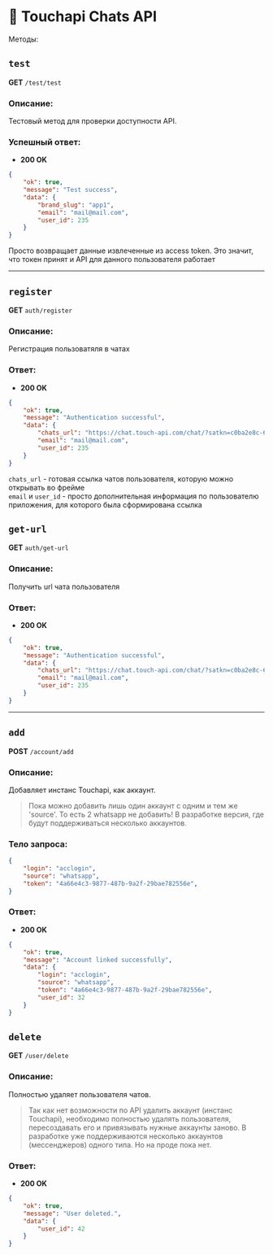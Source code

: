 # 📘 Touchapi Chats API


Методы:

## `test`

**GET** `/test/test`

### Описание:
Тестовый метод для проверки доступности API.


### Успешный ответ:
- **200 OK**
```json
{
	"ok": true,
	"message": "Test success",
	"data": {
		"brand_slug": "app1",
		"email": "mail@mail.com",
		"user_id": 235
	}
}
```
Просто возвращает данные извлеченные из access token. Это значит, что токен принят и API для данного пользователя работает

---

## `register`

**GET** `auth/register`

### Описание:
Регистрация пользоватяля в чатах

### Ответ:
- **200 OK**
```json
{
	"ok": true,
	"message": "Authentication successful",
	"data": {
		"chats_url": "https://chat.touch-api.com/chat/?satkn=c0ba2e8c-6dbd-4052-b08f-991ccfc74e24",
		"email": "mail@mail.com",
		"user_id": 235
	}
}
```
`chats_url` - готовая ссылка чатов пользователя, которую можно открывать во фрейме\
`email` и `user_id` - просто дополнительная информация по пользователю приложения, для которого была сформирована ссылка


## `get-url`

**GET** `auth/get-url`

### Описание:
Получить url чата пользователя

### Ответ:
- **200 OK**
```json
{
	"ok": true,
	"message": "Authentication successful",
	"data": {
		"chats_url": "https://chat.touch-api.com/chat/?satkn=c0ba2e8c-6dbd-4052-b08f-991ccfc74e24",
		"email": "mail@mail.com",
		"user_id": 235
	}
}
```

---

## `add`

**POST** `/account/add`

### Описание:
Добавляет инстанс Touchapi, как аккаунт.
> Пока можно добавить лишь один аккаунт с одним и тем же 'source'. То есть 2 whatsapp не добавить! В разработке версия, где будут поддерживаться несколько аккаунтов.

### Тело запроса:
```json
{
	"login": "acclogin",
	"source": "whatsapp",
	"token": "4a66e4c3-9877-487b-9a2f-29bae782556e",
}
```

### Ответ:
- **200 OK**
```json
{
	"ok": true,
	"message": "Account linked successfully",
	"data": {
		"login": "acclogin",
		"source": "whatsapp",
		"token": "4a66e4c3-9877-487b-9a2f-29bae782556e",
		"user_id": 32
	}
}
```

## `delete`

**GET** `/user/delete`

### Описание:
Полностью удаляет пользователя чатов.
> Так как нет возможности по API удалить аккаунт (инстанс Touchapi), необходимо полностью удалять пользователя, пересоздавать его и привязывать нужные аккаунты заново. В разработке уже поддерживаются несколько аккаунтов (мессенджеров) одного типа. Но на проде пока нет.


### Ответ:
- **200 OK**
```json
{
	"ok": true,
	"message": "User deleted.",
	"data": {
		"user_id": 42
	}
}
```
